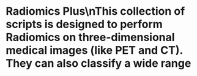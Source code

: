 # Radiomics Plus\nThis collection of scripts is designed to perform Radiomics on three-dimensional medical images (like PET and CT). They can also classify a wide range 